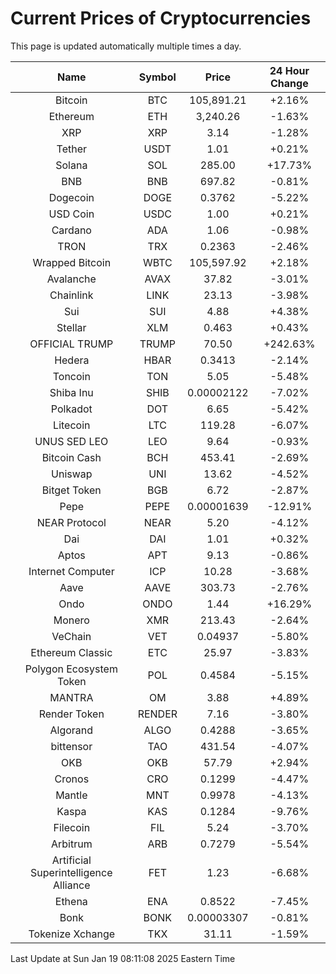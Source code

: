 # Current Prices of Cryptocurrencies
This page is updated automatically multiple times a day.

| Name | Symbol | Price | 24 Hour Change |
| :---: |:---:| :---: | :---: |
| Bitcoin | BTC | 105,891.21 | +2.16% |
| Ethereum | ETH | 3,240.26 | -1.63% |
| XRP | XRP | 3.14 | -1.28% |
| Tether | USDT | 1.01 | +0.21% |
| Solana | SOL | 285.00 | +17.73% |
| BNB | BNB | 697.82 | -0.81% |
| Dogecoin | DOGE | 0.3762 | -5.22% |
| USD Coin | USDC | 1.00 | +0.21% |
| Cardano | ADA | 1.06 | -0.98% |
| TRON | TRX | 0.2363 | -2.46% |
| Wrapped Bitcoin | WBTC | 105,597.92 | +2.18% |
| Avalanche | AVAX | 37.82 | -3.01% |
| Chainlink | LINK | 23.13 | -3.98% |
| Sui | SUI | 4.88 | +4.38% |
| Stellar | XLM | 0.463 | +0.43% |
| OFFICIAL TRUMP | TRUMP | 70.50 | +242.63% |
| Hedera | HBAR | 0.3413 | -2.14% |
| Toncoin | TON | 5.05 | -5.48% |
| Shiba Inu | SHIB | 0.00002122 | -7.02% |
| Polkadot | DOT | 6.65 | -5.42% |
| Litecoin | LTC | 119.28 | -6.07% |
| UNUS SED LEO | LEO | 9.64 | -0.93% |
| Bitcoin Cash | BCH | 453.41 | -2.69% |
| Uniswap | UNI | 13.62 | -4.52% |
| Bitget Token | BGB | 6.72 | -2.87% |
| Pepe | PEPE | 0.00001639 | -12.91% |
| NEAR Protocol | NEAR | 5.20 | -4.12% |
| Dai | DAI | 1.01 | +0.32% |
| Aptos | APT | 9.13 | -0.86% |
| Internet Computer | ICP | 10.28 | -3.68% |
| Aave | AAVE | 303.73 | -2.76% |
| Ondo | ONDO | 1.44 | +16.29% |
| Monero | XMR | 213.43 | -2.64% |
| VeChain | VET | 0.04937 | -5.80% |
| Ethereum Classic | ETC | 25.97 | -3.83% |
| Polygon Ecosystem Token | POL | 0.4584 | -5.15% |
| MANTRA | OM | 3.88 | +4.89% |
| Render Token | RENDER | 7.16 | -3.80% |
| Algorand | ALGO | 0.4288 | -3.65% |
| bittensor | TAO | 431.54 | -4.07% |
| OKB | OKB | 57.79 | +2.94% |
| Cronos | CRO | 0.1299 | -4.47% |
| Mantle | MNT | 0.9978 | -4.13% |
| Kaspa | KAS | 0.1284 | -9.76% |
| Filecoin | FIL | 5.24 | -3.70% |
| Arbitrum | ARB | 0.7279 | -5.54% |
| Artificial Superintelligence Alliance | FET | 1.23 | -6.68% |
| Ethena | ENA | 0.8522 | -7.45% |
| Bonk | BONK | 0.00003307 | -0.81% |
| Tokenize Xchange | TKX | 31.11 | -1.59% |

Last Update at Sun Jan 19 08:11:08 2025 Eastern Time